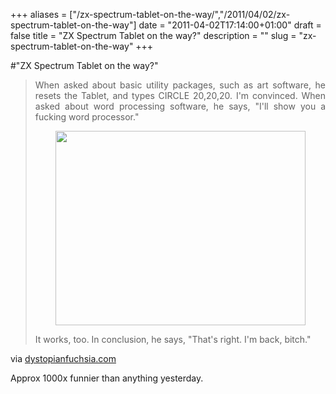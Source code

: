 +++
aliases = ["/zx-spectrum-tablet-on-the-way/","/2011/04/02/zx-spectrum-tablet-on-the-way"]
date = "2011-04-02T17:14:00+01:00"
draft = false
title = "ZX Spectrum Tablet on the way?"
description = ""
slug = "zx-spectrum-tablet-on-the-way"
+++

#"ZX Spectrum Tablet on the way?"


 <div class="posterous_bookmarklet_entry">
 <blockquote class="posterous_long_quote"><div style="text-align: justify;">When asked about basic utility packages, such as art software, he resets the Tablet, and types CIRCLE 20,20,20. I'm convinced. When asked about word processing software, he says, "I'll show you a fucking word processor."</div><p /><div style="text-align: center;"><img src="http://3.bp.blogspot.com/_fNMBRTkmcY0/S2hRnREHliI/AAAAAAAAAK4/MOr1WNy4pcE/s400/wordproc.jpg" height="311" width="400" /></div><p /><div style="text-align: justify;">It works, too. In conclusion, he says, "That's right. I'm back, bitch."</div></blockquote>

<div class="posterous_quote_citation">via <a href="http://www.dystopianfuchsia.com/2010/02/show-me-where-he-touched-you.html">dystopianfuchsia.com</a></div>
 <p>Approx 1000x funnier than anything yesterday.</p></div>
 
